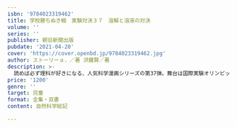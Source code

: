 ```yaml
---
isbn: '9784023319462'
title: 学校勝ちぬき戦　実験対決３７　溶解と溶液の対決
volume: ''
series: ''
publisher: 朝日新聞出版
pubdate: '2021-04-20'
cover: 'https://cover.openbd.jp/9784023319462.jpg'
author: ストーリーａ．／著 洪鐘賢／著
description: >-
  読めば必ず理科が好きになる、人気科学漫画シリーズの第37弾。舞台は国際実験オリンピック、ものの溶け方と溶液をテーマに対決が繰り広げられ、ほかのチームも実験の練習に打ち込むが……。溶質と溶媒、溶解度、飽和状態と過飽和状態、浸透現象などの科学知識に、やさしく、楽しく触れてみよう！
price: '1200'
genre: ''
target: 児童
format: 全集・双書
content: 自然科学総記

---
```

